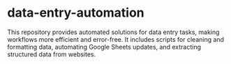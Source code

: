 # data-entry-automation
This repository provides automated solutions for data entry tasks, making workflows more efficient and error-free. It includes scripts for cleaning and formatting data, automating Google Sheets updates, and extracting structured data from websites.
